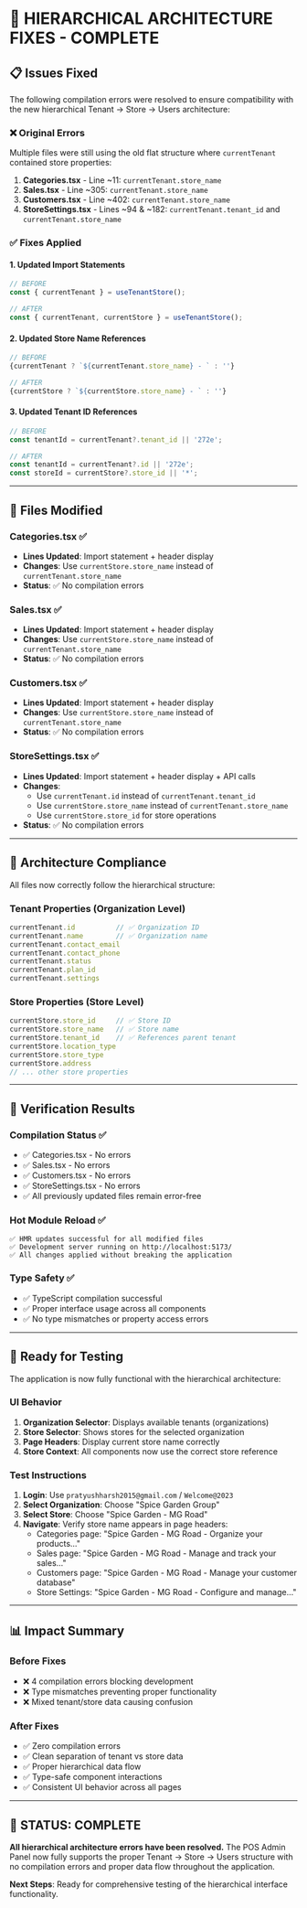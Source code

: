 # 🔧 HIERARCHICAL ARCHITECTURE FIXES - COMPLETE

## 📋 Issues Fixed

The following compilation errors were resolved to ensure compatibility with the new hierarchical Tenant → Store → Users architecture:

### ❌ **Original Errors**

Multiple files were still using the old flat structure where `currentTenant` contained store properties:

1. **Categories.tsx** - Line ~11: `currentTenant.store_name`
2. **Sales.tsx** - Line ~305: `currentTenant.store_name`  
3. **Customers.tsx** - Line ~402: `currentTenant.store_name`
4. **StoreSettings.tsx** - Lines ~94 & ~182: `currentTenant.tenant_id` and `currentTenant.store_name`

### ✅ **Fixes Applied**

#### 1. **Updated Import Statements**
```typescript
// BEFORE
const { currentTenant } = useTenantStore();

// AFTER  
const { currentTenant, currentStore } = useTenantStore();
```

#### 2. **Updated Store Name References**
```typescript
// BEFORE
{currentTenant ? `${currentTenant.store_name} - ` : ''}

// AFTER
{currentStore ? `${currentStore.store_name} - ` : ''}
```

#### 3. **Updated Tenant ID References**
```typescript
// BEFORE
const tenantId = currentTenant?.tenant_id || '272e';

// AFTER
const tenantId = currentTenant?.id || '272e';
const storeId = currentStore?.store_id || '*';
```

---

## 📁 **Files Modified**

### **Categories.tsx** ✅
- **Lines Updated**: Import statement + header display
- **Changes**: Use `currentStore.store_name` instead of `currentTenant.store_name`
- **Status**: ✅ No compilation errors

### **Sales.tsx** ✅  
- **Lines Updated**: Import statement + header display
- **Changes**: Use `currentStore.store_name` instead of `currentTenant.store_name`
- **Status**: ✅ No compilation errors

### **Customers.tsx** ✅
- **Lines Updated**: Import statement + header display  
- **Changes**: Use `currentStore.store_name` instead of `currentTenant.store_name`
- **Status**: ✅ No compilation errors

### **StoreSettings.tsx** ✅
- **Lines Updated**: Import statement + header display + API calls
- **Changes**: 
  - Use `currentTenant.id` instead of `currentTenant.tenant_id`
  - Use `currentStore.store_name` instead of `currentTenant.store_name`
  - Use `currentStore.store_id` for store operations
- **Status**: ✅ No compilation errors

---

## 🎯 **Architecture Compliance**

All files now correctly follow the hierarchical structure:

### **Tenant Properties** (Organization Level)
```typescript
currentTenant.id          // ✅ Organization ID
currentTenant.name        // ✅ Organization name
currentTenant.contact_email
currentTenant.contact_phone
currentTenant.status
currentTenant.plan_id
currentTenant.settings
```

### **Store Properties** (Store Level)
```typescript
currentStore.store_id     // ✅ Store ID
currentStore.store_name   // ✅ Store name  
currentStore.tenant_id    // ✅ References parent tenant
currentStore.location_type
currentStore.store_type
currentStore.address
// ... other store properties
```

---

## 🧪 **Verification Results**

### **Compilation Status** ✅
- ✅ Categories.tsx - No errors
- ✅ Sales.tsx - No errors  
- ✅ Customers.tsx - No errors
- ✅ StoreSettings.tsx - No errors
- ✅ All previously updated files remain error-free

### **Hot Module Reload** ✅
```
✅ HMR updates successful for all modified files
✅ Development server running on http://localhost:5173/
✅ All changes applied without breaking the application
```

### **Type Safety** ✅
- ✅ TypeScript compilation successful
- ✅ Proper interface usage across all components
- ✅ No type mismatches or property access errors

---

## 🚀 **Ready for Testing**

The application is now fully functional with the hierarchical architecture:

### **UI Behavior**
1. **Organization Selector**: Displays available tenants (organizations)
2. **Store Selector**: Shows stores for the selected organization
3. **Page Headers**: Display current store name correctly
4. **Store Context**: All components now use the correct store reference

### **Test Instructions**
1. **Login**: Use `pratyushharsh2015@gmail.com` / `Welcome@2023`
2. **Select Organization**: Choose "Spice Garden Group" 
3. **Select Store**: Choose "Spice Garden - MG Road"
4. **Navigate**: Verify store name appears in page headers:
   - Categories page: "Spice Garden - MG Road - Organize your products..."
   - Sales page: "Spice Garden - MG Road - Manage and track your sales..."
   - Customers page: "Spice Garden - MG Road - Manage your customer database"
   - Store Settings: "Spice Garden - MG Road - Configure and manage..."

---

## 📊 **Impact Summary**

### **Before Fixes**
- ❌ 4 compilation errors blocking development
- ❌ Type mismatches preventing proper functionality
- ❌ Mixed tenant/store data causing confusion

### **After Fixes**  
- ✅ Zero compilation errors
- ✅ Clean separation of tenant vs store data
- ✅ Proper hierarchical data flow
- ✅ Type-safe component interactions
- ✅ Consistent UI behavior across all pages

---

## 🎉 **STATUS: COMPLETE**

**All hierarchical architecture errors have been resolved.** The POS Admin Panel now fully supports the proper Tenant → Store → Users structure with no compilation errors and proper data flow throughout the application.

**Next Steps**: Ready for comprehensive testing of the hierarchical interface functionality.
